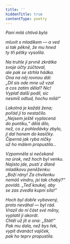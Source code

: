 ```yaml
---
title: ''
hiddenTitle: true
contentType: poetry
---
```


<section>

_Paní milá chtivá byla_

_mluvit s mladíkem — a ved  
si tak pěkně, že mu hned  
ty tři pětky vysolila._

</section>

<section>

_Na truhle jí prvně zkrátka  
svoje účty zúčtoval,  
ale pak se strhla hádka.  
Ona na něj rovnou dál:  
„Díl sis ode mne už vzal  
a cos zatím dělal? Nic!  
Vyplať další podíl, sic  
nesmíš odtud, hochu milá!“_

</section>

<section>

_Lakotná je každá žena;  
pořád jí to nestačilo.  
„Nejsem ještě vyplacená  
do puntíku,“ dělá dílo,  
než, co z pohledávky zbylo,  
jí dal honem do kasičky.  
Čiperná jak ryba ničky  
už ho málem propustila…_

</section>

<section>

_Vzpomněla si nečekaně  
na úrok, než hoch byl venku.  
Najisto jde, pustí z dlaně  
mladíkovu peněženku:  
„Boží rány! Za chvilenku  
nemáš vindru, jsi tak chabý?“  
povídá. „Teď koukej, aby  
se zas zvedla kupní síla!“_

</section>

<section>

_Hoch byl dobře vybavený,  
proto neváhal — byl rád.  
Vrazil do ní část své měny,  
vyplatil ji akorát.  
Chtěl už jít a ona: „Stát!“  
Pak mu dala, než bys řek,  
vypít dvanáct vajíček,  
pak ho teprv propustila._

</section>
